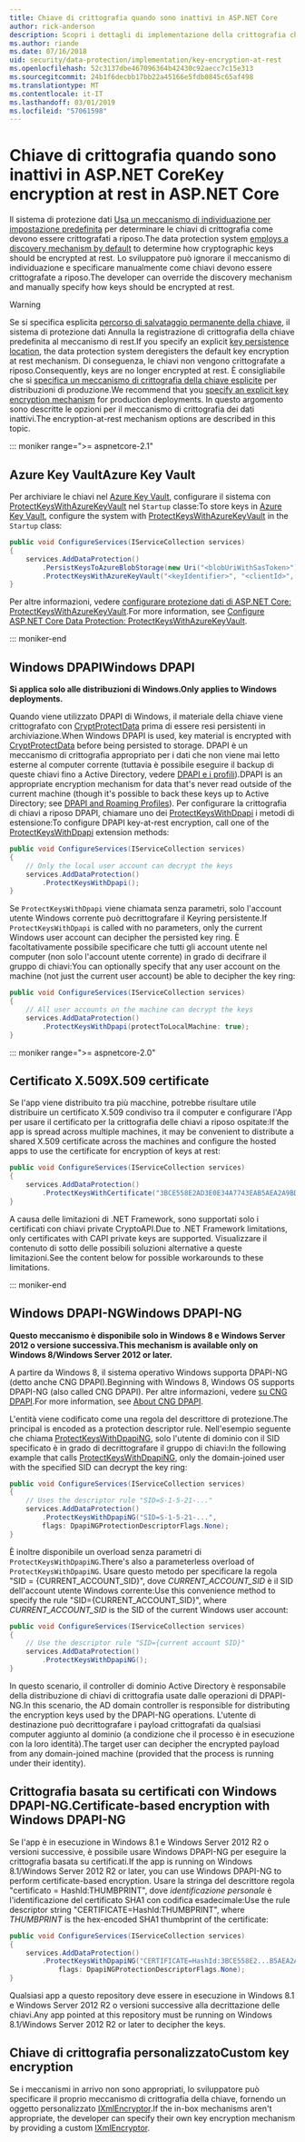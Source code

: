 ```yaml
---
title: Chiave di crittografia quando sono inattivi in ASP.NET Core
author: rick-anderson
description: Scopri i dettagli di implementazione della crittografia chiave di protezione dei dati di ASP.NET Core inattivi.
ms.author: riande
ms.date: 07/16/2018
uid: security/data-protection/implementation/key-encryption-at-rest
ms.openlocfilehash: 52c3137dbe467096364b42430c92aecc7c15e313
ms.sourcegitcommit: 24b1f6decbb17bb22a45166e5fdb0845c65af498
ms.translationtype: MT
ms.contentlocale: it-IT
ms.lasthandoff: 03/01/2019
ms.locfileid: "57061598"
---
```

# <a name="key-encryption-at-rest-in-aspnet-core"></a><span data-ttu-id="908f0-103">Chiave di crittografia quando sono inattivi in ASP.NET Core</span><span class="sxs-lookup"><span data-stu-id="908f0-103">Key encryption at rest in ASP.NET Core</span></span>

<span data-ttu-id="908f0-104">Il sistema di protezione dati [Usa un meccanismo di individuazione per impostazione predefinita](xref:security/data-protection/configuration/default-settings) per determinare le chiavi di crittografia come devono essere crittografati a riposo.</span><span class="sxs-lookup"><span data-stu-id="908f0-104">The data protection system [employs a discovery mechanism by default](xref:security/data-protection/configuration/default-settings) to determine how cryptographic keys should be encrypted at rest.</span></span> <span data-ttu-id="908f0-105">Lo sviluppatore può ignorare il meccanismo di individuazione e specificare manualmente come chiavi devono essere crittografate a riposo.</span><span class="sxs-lookup"><span data-stu-id="908f0-105">The developer can override the discovery mechanism and manually specify how keys should be encrypted at rest.</span></span>

> [!WARNING]
> <span data-ttu-id="908f0-106">Se si specifica esplicita [percorso di salvataggio permanente della chiave](xref:security/data-protection/implementation/key-storage-providers), il sistema di protezione dati Annulla la registrazione di crittografia della chiave predefinita al meccanismo di rest.</span><span class="sxs-lookup"><span data-stu-id="908f0-106">If you specify an explicit [key persistence location](xref:security/data-protection/implementation/key-storage-providers), the data protection system deregisters the default key encryption at rest mechanism.</span></span> <span data-ttu-id="908f0-107">Di conseguenza, le chiavi non vengono crittografate a riposo.</span><span class="sxs-lookup"><span data-stu-id="908f0-107">Consequently, keys are no longer encrypted at rest.</span></span> <span data-ttu-id="908f0-108">È consigliabile che si [specifica un meccanismo di crittografia della chiave esplicite](xref:security/data-protection/implementation/key-encryption-at-rest) per distribuzioni di produzione.</span><span class="sxs-lookup"><span data-stu-id="908f0-108">We recommend that you [specify an explicit key encryption mechanism](xref:security/data-protection/implementation/key-encryption-at-rest) for production deployments.</span></span> <span data-ttu-id="908f0-109">In questo argomento sono descritte le opzioni per il meccanismo di crittografia dei dati inattivi.</span><span class="sxs-lookup"><span data-stu-id="908f0-109">The encryption-at-rest mechanism options are described in this topic.</span></span>

::: moniker range=">= aspnetcore-2.1"

## <a name="azure-key-vault"></a><span data-ttu-id="908f0-110">Azure Key Vault</span><span class="sxs-lookup"><span data-stu-id="908f0-110">Azure Key Vault</span></span>

<span data-ttu-id="908f0-111">Per archiviare le chiavi nel [Azure Key Vault](https://azure.microsoft.com/services/key-vault/), configurare il sistema con [ProtectKeysWithAzureKeyVault](/dotnet/api/microsoft.aspnetcore.dataprotection.azuredataprotectionbuilderextensions.protectkeyswithazurekeyvault) nel `Startup` classe:</span><span class="sxs-lookup"><span data-stu-id="908f0-111">To store keys in [Azure Key Vault](https://azure.microsoft.com/services/key-vault/), configure the system with [ProtectKeysWithAzureKeyVault](/dotnet/api/microsoft.aspnetcore.dataprotection.azuredataprotectionbuilderextensions.protectkeyswithazurekeyvault) in the `Startup` class:</span></span>

```csharp
public void ConfigureServices(IServiceCollection services)
{
    services.AddDataProtection()
        .PersistKeysToAzureBlobStorage(new Uri("<blobUriWithSasToken>"))
        .ProtectKeysWithAzureKeyVault("<keyIdentifier>", "<clientId>", "<clientSecret>");
}
```

<span data-ttu-id="908f0-112">Per altre informazioni, vedere [configurare protezione dati di ASP.NET Core: ProtectKeysWithAzureKeyVault](xref:security/data-protection/configuration/overview#protectkeyswithazurekeyvault).</span><span class="sxs-lookup"><span data-stu-id="908f0-112">For more information, see [Configure ASP.NET Core Data Protection: ProtectKeysWithAzureKeyVault](xref:security/data-protection/configuration/overview#protectkeyswithazurekeyvault).</span></span>

::: moniker-end

## <a name="windows-dpapi"></a><span data-ttu-id="908f0-113">Windows DPAPI</span><span class="sxs-lookup"><span data-stu-id="908f0-113">Windows DPAPI</span></span>

<span data-ttu-id="908f0-114">**Si applica solo alle distribuzioni di Windows.**</span><span class="sxs-lookup"><span data-stu-id="908f0-114">**Only applies to Windows deployments.**</span></span>

<span data-ttu-id="908f0-115">Quando viene utilizzato DPAPI di Windows, il materiale della chiave viene crittografato con [CryptProtectData](/windows/desktop/api/dpapi/nf-dpapi-cryptprotectdata) prima di essere resi persistenti in archiviazione.</span><span class="sxs-lookup"><span data-stu-id="908f0-115">When Windows DPAPI is used, key material is encrypted with [CryptProtectData](/windows/desktop/api/dpapi/nf-dpapi-cryptprotectdata) before being persisted to storage.</span></span> <span data-ttu-id="908f0-116">DPAPI è un meccanismo di crittografia appropriato per i dati che non viene mai letto esterne al computer corrente (tuttavia è possibile eseguire il backup di queste chiavi fino a Active Directory, vedere [DPAPI e i profili](https://support.microsoft.com/kb/309408/#6)).</span><span class="sxs-lookup"><span data-stu-id="908f0-116">DPAPI is an appropriate encryption mechanism for data that's never read outside of the current machine (though it's possible to back these keys up to Active Directory; see [DPAPI and Roaming Profiles](https://support.microsoft.com/kb/309408/#6)).</span></span> <span data-ttu-id="908f0-117">Per configurare la crittografia di chiavi a riposo DPAPI, chiamare uno dei [ProtectKeysWithDpapi](/dotnet/api/microsoft.aspnetcore.dataprotection.dataprotectionbuilderextensions.protectkeyswithdpapi) i metodi di estensione:</span><span class="sxs-lookup"><span data-stu-id="908f0-117">To configure DPAPI key-at-rest encryption, call one of the [ProtectKeysWithDpapi](/dotnet/api/microsoft.aspnetcore.dataprotection.dataprotectionbuilderextensions.protectkeyswithdpapi) extension methods:</span></span>

```csharp
public void ConfigureServices(IServiceCollection services)
{
    // Only the local user account can decrypt the keys
    services.AddDataProtection()
        .ProtectKeysWithDpapi();
}
```

<span data-ttu-id="908f0-118">Se `ProtectKeysWithDpapi` viene chiamata senza parametri, solo l'account utente Windows corrente può decrittografare il Keyring persistente.</span><span class="sxs-lookup"><span data-stu-id="908f0-118">If `ProtectKeysWithDpapi` is called with no parameters, only the current Windows user account can decipher the persisted key ring.</span></span> <span data-ttu-id="908f0-119">È facoltativamente possibile specificare che tutti gli account utente nel computer (non solo l'account utente corrente) in grado di decifrare il gruppo di chiavi:</span><span class="sxs-lookup"><span data-stu-id="908f0-119">You can optionally specify that any user account on the machine (not just the current user account) be able to decipher the key ring:</span></span>

```csharp
public void ConfigureServices(IServiceCollection services)
{
    // All user accounts on the machine can decrypt the keys
    services.AddDataProtection()
        .ProtectKeysWithDpapi(protectToLocalMachine: true);
}
```

::: moniker range=">= aspnetcore-2.0"

## <a name="x509-certificate"></a><span data-ttu-id="908f0-120">Certificato X.509</span><span class="sxs-lookup"><span data-stu-id="908f0-120">X.509 certificate</span></span>

<span data-ttu-id="908f0-121">Se l'app viene distribuito tra più macchine, potrebbe risultare utile distribuire un certificato X.509 condiviso tra il computer e configurare l'App per usare il certificato per la crittografia delle chiavi a riposo ospitate:</span><span class="sxs-lookup"><span data-stu-id="908f0-121">If the app is spread across multiple machines, it may be convenient to distribute a shared X.509 certificate across the machines and configure the hosted apps to use the certificate for encryption of keys at rest:</span></span>

```csharp
public void ConfigureServices(IServiceCollection services)
{
    services.AddDataProtection()
        .ProtectKeysWithCertificate("3BCE558E2AD3E0E34A7743EAB5AEA2A9BD2575A0");
}
```

<span data-ttu-id="908f0-122">A causa delle limitazioni di .NET Framework, sono supportati solo i certificati con chiavi private CryptoAPI.</span><span class="sxs-lookup"><span data-stu-id="908f0-122">Due to .NET Framework limitations, only certificates with CAPI private keys are supported.</span></span> <span data-ttu-id="908f0-123">Visualizzare il contenuto di sotto delle possibili soluzioni alternative a queste limitazioni.</span><span class="sxs-lookup"><span data-stu-id="908f0-123">See the content below for possible workarounds to these limitations.</span></span>

::: moniker-end

## <a name="windows-dpapi-ng"></a><span data-ttu-id="908f0-124">Windows DPAPI-NG</span><span class="sxs-lookup"><span data-stu-id="908f0-124">Windows DPAPI-NG</span></span>

<span data-ttu-id="908f0-125">**Questo meccanismo è disponibile solo in Windows 8 e Windows Server 2012 o versione successiva.**</span><span class="sxs-lookup"><span data-stu-id="908f0-125">**This mechanism is available only on Windows 8/Windows Server 2012 or later.**</span></span>

<span data-ttu-id="908f0-126">A partire da Windows 8, il sistema operativo Windows supporta DPAPI-NG (detto anche CNG DPAPI).</span><span class="sxs-lookup"><span data-stu-id="908f0-126">Beginning with Windows 8, Windows OS supports DPAPI-NG (also called CNG DPAPI).</span></span> <span data-ttu-id="908f0-127">Per altre informazioni, vedere [su CNG DPAPI](/windows/desktop/SecCNG/cng-dpapi).</span><span class="sxs-lookup"><span data-stu-id="908f0-127">For more information, see [About CNG DPAPI](/windows/desktop/SecCNG/cng-dpapi).</span></span>

<span data-ttu-id="908f0-128">L'entità viene codificato come una regola del descrittore di protezione.</span><span class="sxs-lookup"><span data-stu-id="908f0-128">The principal is encoded as a protection descriptor rule.</span></span> <span data-ttu-id="908f0-129">Nell'esempio seguente che chiama [ProtectKeysWithDpapiNG](/dotnet/api/microsoft.aspnetcore.dataprotection.dataprotectionbuilderextensions.protectkeyswithdpaping), solo l'utente di dominio con il SID specificato è in grado di decrittografare il gruppo di chiavi:</span><span class="sxs-lookup"><span data-stu-id="908f0-129">In the following example that calls [ProtectKeysWithDpapiNG](/dotnet/api/microsoft.aspnetcore.dataprotection.dataprotectionbuilderextensions.protectkeyswithdpaping), only the domain-joined user with the specified SID can decrypt the key ring:</span></span>

```csharp
public void ConfigureServices(IServiceCollection services)
{
    // Uses the descriptor rule "SID=S-1-5-21-..."
    services.AddDataProtection()
        .ProtectKeysWithDpapiNG("SID=S-1-5-21-...",
        flags: DpapiNGProtectionDescriptorFlags.None);
}
```

<span data-ttu-id="908f0-130">È inoltre disponibile un overload senza parametri di `ProtectKeysWithDpapiNG`.</span><span class="sxs-lookup"><span data-stu-id="908f0-130">There's also a parameterless overload of `ProtectKeysWithDpapiNG`.</span></span> <span data-ttu-id="908f0-131">Usare questo metodo per specificare la regola "SID = {CURRENT_ACCOUNT_SID}", dove *CURRENT_ACCOUNT_SID* è il SID dell'account utente Windows corrente:</span><span class="sxs-lookup"><span data-stu-id="908f0-131">Use this convenience method to specify the rule "SID={CURRENT_ACCOUNT_SID}", where *CURRENT_ACCOUNT_SID* is the SID of the current Windows user account:</span></span>

```csharp
public void ConfigureServices(IServiceCollection services)
{
    // Use the descriptor rule "SID={current account SID}"
    services.AddDataProtection()
        .ProtectKeysWithDpapiNG();
}
```

<span data-ttu-id="908f0-132">In questo scenario, il controller di dominio Active Directory è responsabile della distribuzione di chiavi di crittografia usate dalle operazioni di DPAPI-NG.</span><span class="sxs-lookup"><span data-stu-id="908f0-132">In this scenario, the AD domain controller is responsible for distributing the encryption keys used by the DPAPI-NG operations.</span></span> <span data-ttu-id="908f0-133">L'utente di destinazione può decrittografare i payload crittografati da qualsiasi computer aggiunto al dominio (a condizione che il processo è in esecuzione con la loro identità).</span><span class="sxs-lookup"><span data-stu-id="908f0-133">The target user can decipher the encrypted payload from any domain-joined machine (provided that the process is running under their identity).</span></span>

## <a name="certificate-based-encryption-with-windows-dpapi-ng"></a><span data-ttu-id="908f0-134">Crittografia basata su certificati con Windows DPAPI-NG.</span><span class="sxs-lookup"><span data-stu-id="908f0-134">Certificate-based encryption with Windows DPAPI-NG</span></span>

<span data-ttu-id="908f0-135">Se l'app è in esecuzione in Windows 8.1 e Windows Server 2012 R2 o versioni successive, è possibile usare Windows DPAPI-NG per eseguire la crittografia basata su certificati.</span><span class="sxs-lookup"><span data-stu-id="908f0-135">If the app is running on Windows 8.1/Windows Server 2012 R2 or later, you can use Windows DPAPI-NG to perform certificate-based encryption.</span></span> <span data-ttu-id="908f0-136">Usare la stringa del descrittore regola "certificato = HashId:THUMBPRINT", dove *identificazione personale* è l'identificazione del certificato SHA1 con codifica esadecimale:</span><span class="sxs-lookup"><span data-stu-id="908f0-136">Use the rule descriptor string "CERTIFICATE=HashId:THUMBPRINT", where *THUMBPRINT* is the hex-encoded SHA1 thumbprint of the certificate:</span></span>

```csharp
public void ConfigureServices(IServiceCollection services)
{
    services.AddDataProtection()
        .ProtectKeysWithDpapiNG("CERTIFICATE=HashId:3BCE558E2...B5AEA2A9BD2575A0",
            flags: DpapiNGProtectionDescriptorFlags.None);
}
```

<span data-ttu-id="908f0-137">Qualsiasi app a questo repository deve essere in esecuzione in Windows 8.1 e Windows Server 2012 R2 o versioni successive alla decrittazione delle chiavi.</span><span class="sxs-lookup"><span data-stu-id="908f0-137">Any app pointed at this repository must be running on Windows 8.1/Windows Server 2012 R2 or later to decipher the keys.</span></span>

## <a name="custom-key-encryption"></a><span data-ttu-id="908f0-138">Chiave di crittografia personalizzato</span><span class="sxs-lookup"><span data-stu-id="908f0-138">Custom key encryption</span></span>

<span data-ttu-id="908f0-139">Se i meccanismi in arrivo non sono appropriati, lo sviluppatore può specificare il proprio meccanismo di crittografia della chiave, fornendo un oggetto personalizzato [IXmlEncryptor](/dotnet/api/microsoft.aspnetcore.dataprotection.xmlencryption.ixmlencryptor).</span><span class="sxs-lookup"><span data-stu-id="908f0-139">If the in-box mechanisms aren't appropriate, the developer can specify their own key encryption mechanism by providing a custom [IXmlEncryptor](/dotnet/api/microsoft.aspnetcore.dataprotection.xmlencryption.ixmlencryptor).</span></span>
